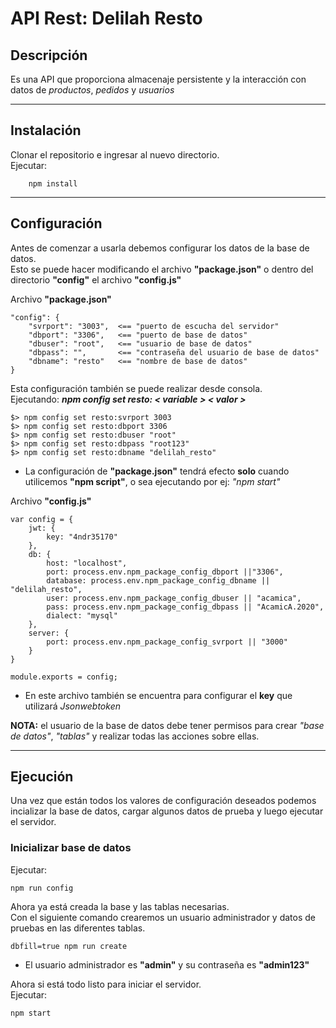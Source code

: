# API Rest: Delilah Resto

## Descripción
Es una API que proporciona almacenaje persistente y la interacción con datos de *productos*, *pedidos* y *usuarios*  

* * *  

## Instalación
Clonar el repositorio e ingresar al nuevo directorio.  
Ejecutar:  

		npm install

* * *

## Configuración

Antes de comenzar a usarla debemos configurar los datos de la base de datos.  
Esto se puede hacer modificando el archivo **"package.json"** o dentro del directorio **"config"** el archivo **"config.js"**  
  
Archivo **"package.json"**  

	"config": {
		"svrport": "3003",	<== "puerto de escucha del servidor"
		"dbport": "3306",	<== "puerto de base de datos"
		"dbuser": "root",	<== "usuario de base de datos"
		"dbpass": "",		<== "contraseña del usuario de base de datos"
		"dbname": "resto"	<== "nombre de base de datos"
	}

Esta configuración también se puede realizar desde consola.  
Ejecutando: ***npm config set resto: < variable > < valor >***

	$> npm config set resto:svrport 3003
	$> npm config set resto:dbport 3306
	$> npm config set resto:dbuser "root"
	$> npm config set resto:dbpass "root123"
	$> npm config set resto:dbname "delilah_resto"
- La configuración de **"package.json"** tendrá efecto **solo** cuando utilicemos **"npm script"**, o sea ejecutando por ej: *"npm start"*  
  
Archivo **"config.js"**  

	var config = {
		jwt: {
			key: "4ndr35170"
		},
		db: {
			host: "localhost",
			port: process.env.npm_package_config_dbport ||"3306",
			database: process.env.npm_package_config_dbname || "delilah_resto",
			user: process.env.npm_package_config_dbuser || "acamica",
			pass: process.env.npm_package_config_dbpass || "AcamicA.2020",
			dialect: "mysql"
		},
		server: {
			port: process.env.npm_package_config_svrport || "3000"
		}
	}

	module.exports = config;

- En este archivo también se encuentra para configurar el **key** que utilizará *Jsonwebtoken*  

**NOTA:** el usuario de la base de datos debe tener permisos para crear *"base de datos"*, *"tablas"* y realizar todas las acciones sobre ellas.  

* * *

## Ejecución

Una vez que están todos los valores de configuración deseados podemos incializar la base de datos, cargar algunos datos de prueba y luego ejecutar el servidor.  

### Inicializar base de datos

Ejecutar:  

	npm run config

Ahora ya está creada la base y las tablas necesarias.  
Con el siguiente comando crearemos un usuario administrador y datos de pruebas en las diferentes tablas.

	dbfill=true npm run create

- El usuario administrador es **"admin"** y su contraseña es **"admin123"**  

Ahora si está todo listo para iniciar el servidor.  
Ejecutar:

	npm start